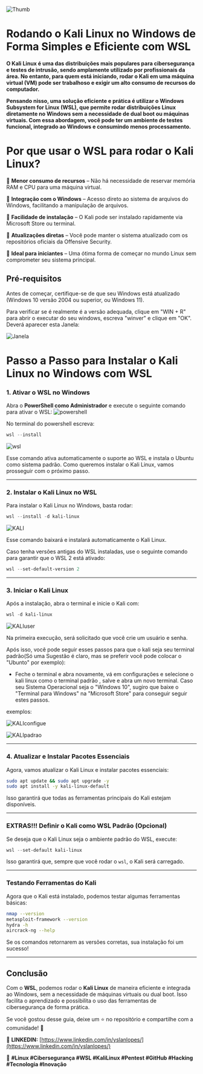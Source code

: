 ![Thumb](https://github.com/yslanlopes12/Terminal-do-Kali-Linux-no-Windows/blob/main/thumb_kali_windows.webp)
# Rodando o Kali Linux no Windows de Forma Simples e Eficiente com WSL
   
   **O Kali Linux é uma das distribuições mais populares para cibersegurança e testes de intrusão, sendo amplamente utilizado por profissionais da área. No entanto, para quem está iniciando, rodar o Kali em uma máquina virtual (VM) pode ser trabalhoso e exigir um alto consumo de recursos do computador.**
   
   **Pensando nisso, uma solução eficiente e prática é utilizar o Windows Subsystem for Linux (WSL), que permite rodar distribuições Linux diretamente no Windows sem a necessidade de dual boot ou máquinas virtuais. Com essa abordagem, você pode ter um ambiente de testes funcional, integrado ao Windows e consumindo menos processamento.**

# Por que usar o WSL para rodar o Kali Linux?

🔹 **Menor consumo de recursos** – Não há necessidade de reservar memória RAM e CPU para uma máquina virtual.

🔹 **Integração com o Windows** – Acesso direto ao sistema de arquivos do Windows, facilitando a manipulação de arquivos.

🔹 **Facilidade de instalação** – O Kali pode ser instalado rapidamente via Microsoft Store ou terminal.

🔹 **Atualizações diretas** – Você pode manter o sistema atualizado com os repositórios oficiais da Offensive Security.

🔹 **Ideal para iniciantes** – Uma ótima forma de começar no mundo Linux sem comprometer seu sistema principal.

## **Pré-requisitos**

Antes de começar, certifique-se de que seu Windows está atualizado (Windows 10 versão 2004 ou superior, ou Windows 11).

Para verificar se é realmente é a versão adequada, clique em "WIN + R" para abrir o executar do seu windows, escreva "winver" e clique em "OK".
Deverá aparecer esta Janela:

![Janela](https://github.com/yslanlopes12/Terminal-do-Kali-Linux-no-Windows/blob/main/Janela.jpg)

# Passo a Passo para Instalar o Kali Linux no Windows com WSL

### **1. Ativar o WSL no Windows**
Abra o **PowerShell como Administrador** e execute o seguinte comando para ativar o WSL:
![powershell](https://github.com/yslanlopes12/Terminal-do-Kali-Linux-no-Windows/blob/main/powershell.png)

No terminal do powershell escreva:

```powershell
wsl --install
```

![wsl](https://github.com/yslanlopes12/Terminal-do-Kali-Linux-no-Windows/blob/main/imagem2.png)

Esse comando ativa automaticamente o suporte ao WSL e instala o Ubuntu como sistema padrão. Como queremos instalar o Kali Linux, vamos prosseguir com o próximo passo.

---

### **2. Instalar o Kali Linux no WSL**

Para instalar o Kali Linux no Windows, basta rodar:

```powershell
wsl --install -d kali-linux
```
![KALI](https://github.com/yslanlopes12/Terminal-do-Kali-Linux-no-Windows/blob/main/kali.jpg)

Esse comando baixará e instalará automaticamente o Kali Linux.

Caso tenha versões antigas do WSL instaladas, use o seguinte comando para garantir que o WSL 2 está ativado:

```powershell
wsl --set-default-version 2
```

---

### **3. Iniciar o Kali Linux**

Após a instalação, abra o terminal e inicie o Kali com:

```powershell
wsl -d kali-linux
```

![KALIuser](https://github.com/yslanlopes12/Terminal-do-Kali-Linux-no-Windows/blob/main/kali%20user.jpg)


Na primeira execução, será solicitado que você crie um usuário e senha.

Após isso, você pode seguir esses passos para que o kali seja seu terminal padrão(Só uma Sugestão é claro, mas se preferir você pode colocar o "Ubunto" por exemplo):

- Feche o terminal e abra novamente, vá em configurações e selecione o kali linux como o terminal padrão , salve e abra um novo terminal. Caso seu Sistema Operacional seja o "Windows 10", sugiro que baixe o "Terminal para Windows" na "Microsoft Store" para conseguir seguir estes passos.

exemplos: 

![KALIconfigue](https://github.com/yslanlopes12/Terminal-do-Kali-Linux-no-Windows/blob/main/configue.jpg)

![KALIpadrao](https://github.com/yslanlopes12/Terminal-do-Kali-Linux-no-Windows/blob/main/kali%20padr%C3%A3o.jpg)


---

### **4. Atualizar e Instalar Pacotes Essenciais**

Agora, vamos atualizar o Kali Linux e instalar pacotes essenciais:

```bash
sudo apt update && sudo apt upgrade -y
sudo apt install -y kali-linux-default
```

Isso garantirá que todas as ferramentas principais do Kali estejam disponíveis.

---

### **EXTRAS!!! Definir o Kali como WSL Padrão (Opcional)**

Se deseja que o Kali Linux seja o ambiente padrão do WSL, execute:

```powershell
wsl --set-default kali-linux
```

Isso garantirá que, sempre que você rodar o `wsl`, o Kali será carregado.

---

### **Testando Ferramentas do Kali**

Agora que o Kali está instalado, podemos testar algumas ferramentas básicas:

```bash
nmap --version
metasploit-framework --version
hydra -h
aircrack-ng --help
```

Se os comandos retornarem as versões corretas, sua instalação foi um sucesso!

---

## **Conclusão**

Com o **WSL**, podemos rodar o **Kali Linux** de maneira eficiente e integrada ao Windows, sem a necessidade de máquinas virtuais ou dual boot. Isso facilita o aprendizado e possibilita o uso das ferramentas de cibersegurança de forma prática.

Se você gostou desse guia, deixe um ⭐ no repositório e compartilhe com a comunidade! 🚀

📌 **LINKEDIN:** [https://www.linkedin.com/in/yslanlopes/](https://www.linkedin.com/in/yslanlopes/)

🚀 **#Linux #Cibersegurança #WSL #KaliLinux #Pentest #GitHub #Hacking #Tecnologia #Inovação**

